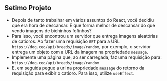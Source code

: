 ## Setimo Projeto 

- Depois de tanto trabalhar em vários assuntos do React, você decidiu que era hora de descansar. E que forma melhor de descansar do que vendo imagens de bichinhos fofinhos?
- Para isso, você encontrou um servidor que entrega imagens aleatórias de catioros. Ao fazer uma requisição `GET` para a URL `https://dog.ceo/api/breeds/image/random`, por exemplo, o servidor entrega um objeto com a URL da imagem na propriedade `message`.
- Implemente uma página que, ao ser carregada, faz uma requisição para: `https://dog.ceo/api/breeds/image/random`
- E, em seguida pegue a url na propriedade `message` do retorno da requisição para exibir o catioro. Para isso, utilize `useEffect`.

